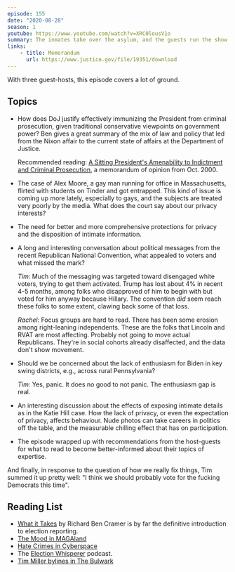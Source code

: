 ```yaml
---
episode: 155
date: "2020-08-28"
season: 1
youtube: https://www.youtube.com/watch?v=XRC0lousV1o
summary: The inmates take over the asylum, and the guests run the show
links:
    - title: Memorandum
      url: https://www.justice.gov/file/19351/download
---
```

With three guest-hosts, this episode covers a lot of ground.

## Topics

- How does DoJ justify effectively immunizing the President from criminal prosecution, given traditional conservative viewpoints on government power? Ben gives a great summary of the mix of law and policy that led from the  Nixon affair to the current state of affairs at the Department of Justice.

  Recommended reading: [A Sitting President's Amenability to Indictment and Criminal Prosecution](https://www.justice.gov/file/19351/download), a memorandum of opinion from Oct. 2000.

- The case of Alex Moore, a gay man running for office in Massachusetts, flirted with students on Tinder and got entrapped.  This kind of issue is coming up more lately, especially to gays, and the subjects are treated very poorly by the media. What does the court say about our privacy interests?

- The need for better and more comprehensive protections for privacy and the disposition of intimate information.

- A long and interesting conversation about political messages from the recent Republican National Convention, what appealed to voters and what missed the mark?

  *Tim:* Much of the messaging was targeted toward disengaged white voters, trying to get them activated.  Trump has lost about 4% in recent 4-5 months, among folks who disapproved of him to begin with but voted for him anyway because Hillary. The convention _did_ seem reach these folks to some extent, clawing back some of that loss.

  *Rachel:* Focus groups are hard to read. There has been some erosion among right-leaning independents. These are the folks that Lincoln and RVAT are most affecting. Probably not going to move actual Republicans. They're in social cohorts already disaffected, and the data don't show movement.

- Should we be concerned about the lack of enthusiasm for Biden in key swing districts, e.g., across rural Pennsylvania?

  *Tim:* Yes, panic.  It does no good to not panic.  The enthusiasm gap is real.

- An interesting discussion about the effects of exposing intimate details as in the Katie Hill case. How the lack of privacy, or even the expectation of privacy, affects behaviour.  Nude photos can take careers in politics off the table, and the measurable chilling effect that has on participation.

- The episode wrapped up with recommendations from the host-guests for what to read to become better-informed about their topics of expertise.

And finally, in response to the question of how we really fix things, Tim summed it up pretty well: "I think we should probably vote for the fucking Democrats this time".

## Reading List

 - [What it Takes](https://www.hup.harvard.edu/catalog.php?isbn=9780674659902) by Richard Ben Cramer is by far the definitive introduction to election reporting.
 - [The Mood in MAGAland](https://www.rollingstone.com/politics/politics-features/trump-reelection-chances-2020-house-senate-candidates-biden-1024862/)
 - [Hate Crimes in Cyberspace](https://www.hup.harvard.edu/catalog.php?isbn=9780674659902)
 - The [Election Whisperer](https://oldbull.tv/tew/) podcast.
 - [Tim Miller bylines in The Bulwark](https://thebulwark.com/author/tim-miller/)
